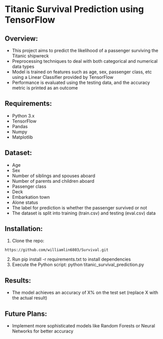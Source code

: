 # Titanic Survival Prediction using TensorFlow

## Overview:

- This project aims to predict the likelihood of a passenger surviving the Titanic shipwreck
- Preprocessing techniques to deal with both categorical and numerical data types
- Model is trained on features such as age, sex, passenger class, etc using a Linear Classifier provided by TensorFlow
- Performance is evaluated using the testing data, and the accuracy metric is printed as an outcome

## Requirements:

- Python 3.x
- TensorFlow
- Pandas
- Numpy
- Matplotlib

## Dataset:

- Age  
- Sex  
- Number of siblings and spouses aboard  
- Number of parents and children aboard  
- Passenger class  
- Deck  
- Embarkation town   
- Alone status   
- The label for prediction is whether the passenger survived or not
- The dataset is split into training (train.csv) and testing (eval.csv) data

## Installation: 

1. Clone the repo:
```
https://github.com/williamlin6803/Survival.git
```
2. Run pip install -r requirements.txt to install dependencies
3. Execute the Python script: python titanic_survival_prediction.py

## Results:

- The model achieves an accuracy of X% on the test set (replace X with the actual result)

## Future Plans:

- Implement more sophisticated models like Random Forests or Neural Networks for better accuracy

